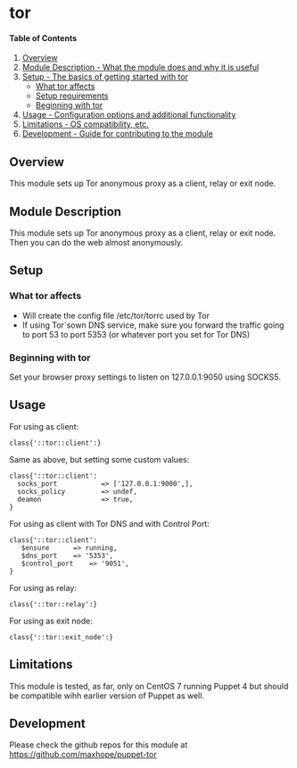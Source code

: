 # tor

#### Table of Contents

1. [Overview](#overview)
2. [Module Description - What the module does and why it is useful](#module-description)
3. [Setup - The basics of getting started with tor](#setup)
    * [What tor affects](#what-tor-affects)
    * [Setup requirements](#setup-requirements)
    * [Beginning with tor](#beginning-with-tor)
4. [Usage - Configuration options and additional functionality](#usage)
5. [Limitations - OS compatibility, etc.](#limitations)
6. [Development - Guide for contributing to the module](#development)

## Overview
This module sets up Tor anonymous proxy as a client, relay or exit node.

## Module Description
This module sets up Tor anonymous proxy as a client, relay or exit node. 
Then you can do the web almost anonymously. 

## Setup

### What tor affects

* Will create the config file /etc/tor/torrc used by Tor
* If using Tor´sown DNS service, make sure you forward the traffic going to port 53 to port 5353 (or whatever port you set for Tor DNS)

### Beginning with tor

Set your browser proxy settings to listen on 127.0.0.1:9050 using SOCKS5.

## Usage

For using as client:

    class{'::tor::client':}

Same as above, but setting some custom values:

    class{'::tor::client':
      socks_port           => ['127.0.0.1:9000',],
      socks_policy         => undef,
      deamon               => true,
    }

For using as client with Tor DNS and with Control Port:

    class{'::tor::client':
       $ensure     	=> running,
       $dns_port 	=> '5353',
       $control_port    => '9051',
    }


For using as relay:

    class{'::tor::relay':}

For using as exit node:
    
    class{'::tor::exit_node':}

## Limitations

This module is tested, as far, only on CentOS 7 running Puppet 4 but should be compatible wihh earlier version of Puppet as well.

## Development

Please check the github repos for this module at https://github.com/maxhope/puppet-tor


